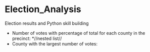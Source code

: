 # Election_Analysis
Election results and Python skill building
* Number of votes with percentage of total for each county in the precinct:
    *//nested list//
* County with the largest number of votes:

